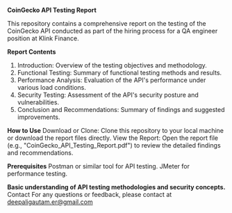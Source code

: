 **CoinGecko API Testing Report**

This repository contains a comprehensive report on the testing of the CoinGecko API conducted as part of the hiring process for a QA engineer position at Klink Finance.

**Report Contents**
1. Introduction: Overview of the testing objectives and methodology.
2. Functional Testing: Summary of functional testing methods and results.
3. Performance Analysis: Evaluation of the API's performance under various load conditions.
4. Security Testing: Assessment of the API's security posture and vulnerabilities.
5. Conclusion and Recommendations: Summary of findings and suggested improvements.

**How to Use**
Download or Clone: Clone this repository to your local machine or download the report files directly.
View the Report: Open the report file (e.g., "CoinGecko_API_Testing_Report.pdf") to review the detailed findings and recommendations.

**Prerequisites**
Postman or similar tool for API testing.
JMeter for performance testing.

**Basic understanding of API testing methodologies and security concepts.**
Contact
For any questions or feedback, please contact at deepaligautam.er@gmail.com

